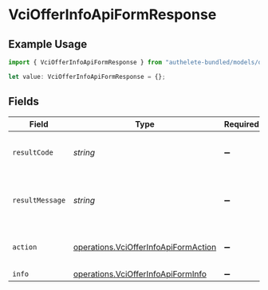 # VciOfferInfoApiFormResponse

## Example Usage

```typescript
import { VciOfferInfoApiFormResponse } from "authelete-bundled/models/operations";

let value: VciOfferInfoApiFormResponse = {};
```

## Fields

| Field                                                                                        | Type                                                                                         | Required                                                                                     | Description                                                                                  |
| -------------------------------------------------------------------------------------------- | -------------------------------------------------------------------------------------------- | -------------------------------------------------------------------------------------------- | -------------------------------------------------------------------------------------------- |
| `resultCode`                                                                                 | *string*                                                                                     | :heavy_minus_sign:                                                                           | The code which represents the result of the API call.                                        |
| `resultMessage`                                                                              | *string*                                                                                     | :heavy_minus_sign:                                                                           | A short message which explains the result of the API call.                                   |
| `action`                                                                                     | [operations.VciOfferInfoApiFormAction](../../models/operations/vciofferinfoapiformaction.md) | :heavy_minus_sign:                                                                           | The result of the `/vci/offer/info` API call.                                                |
| `info`                                                                                       | [operations.VciOfferInfoApiFormInfo](../../models/operations/vciofferinfoapiforminfo.md)     | :heavy_minus_sign:                                                                           | N/A                                                                                          |